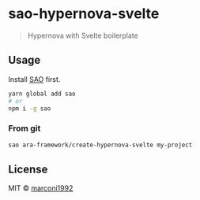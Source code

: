# sao-hypernova-svelte

> Hypernova with Svelte boilerplate

## Usage

Install [SAO](https://github.com/saojs/sao) first.

```bash
yarn global add sao
# or
npm i -g sao
```

### From git

```bash
sao ara-framework/create-hypernova-svelte my-project
```

## License

MIT &copy; [marconi1992](github.com/marconi1992)
